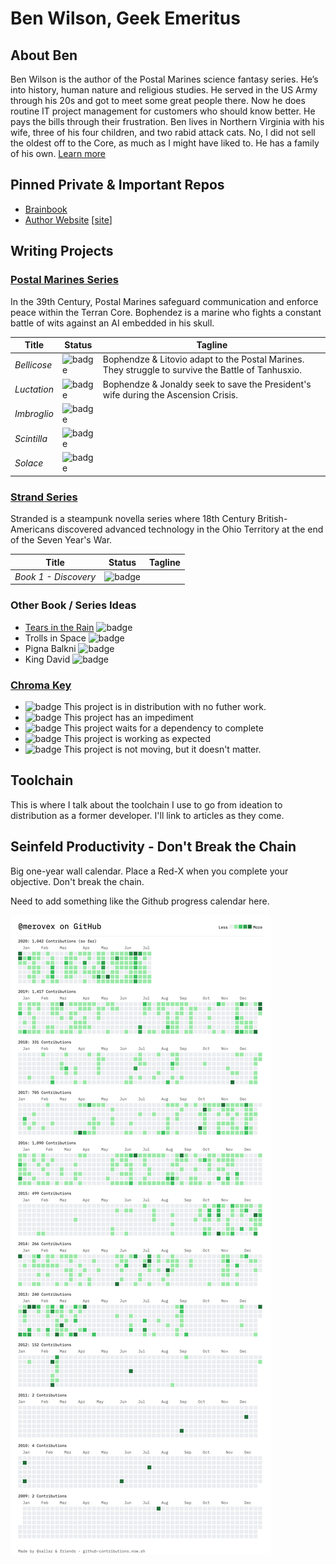 # Ben Wilson, Geek Emeritus

## About Ben

Ben Wilson is the author of the Postal Marines science fantasy series. He’s into history, human nature and religious studies. He served in the US Army through his 20s and got to meet some great people there. Now he does routine IT project management for customers who should know better. He pays the bills through their frustration. Ben lives in Northern Virginia with his wife, three of his four children, and two rabid attack cats. No, I did not sell the oldest off to the Core, as much as I might have liked to. He has a family of his own.
[Learn more](https://benwilsonwrites.com/)

## Pinned Private & Important Repos

* [Brainbook](https://github.com/Merovex/brain-book)
* [Author Website](https://github.com/Merovex/merovex.github.io) [[site](https://benwilsonwrites.com/)]

## Writing Projects

### [Postal Marines Series](https://github.com/Merovex/postal-marines-series)

In the 39th Century, Postal Marines safeguard communication and enforce peace within the Terran Core. Bophendez is a marine who fights a constant battle of wits against an AI embedded in his skull.

 <!-- * Write about 100 years from now, when Musk wins. -->

| Title | Status | Tagline |
| - | - | - |
| _Bellicose_ | ![badge](https://img.shields.io/badge/status-v2+β:W4%20Editor-DarkOrange.svg) | Bophendze & Litovio adapt to the Postal Marines. They struggle to survive the Battle of Tanhusxio. |
| _Luctation_ | ![badge](https://img.shields.io/badge/status-v1+α:Working-ForestGreen.svg) | Bophendze & Jonaldy seek to save the President's wife during the Ascension Crisis. |
| _Imbroglio_ | ![badge](https://img.shields.io/badge/status-Planning-RosyBrown.svg) |
| _Scintilla_ | ![badge](https://img.shields.io/badge/status-v2+β:%40Editor-ForestGreen.svg) |
| _Solace_ | ![badge](https://img.shields.io/badge/status-Synopsis-RosyBrown.svg) |

### [Strand Series](https://github.com/Merovex/stranded-series)

Stranded is a steampunk novella series where 18th Century British-Americans discovered advanced technology in the Ohio Territory at the end of the Seven Year's War.

| Title | Status | Tagline |
| - | - | - |
| _Book 1 - Discovery_  |  ![badge](https://img.shields.io/badge/status-v1+α:Hold-RosyBrown.svg) |   |

### Other Book / Series Ideas

* [Tears in the Rain](https://github.com/Merovex/tears) ![badge](https://img.shields.io/badge/status-Planning-RosyBrown.svg)
* Trolls in Space ![badge](https://img.shields.io/badge/status-Concept-RosyBrown.svg)
* Pigna Balkni ![badge](https://img.shields.io/badge/status-Concept-RosyBrown.svg)
* King David   ![badge](https://img.shields.io/badge/status-Concept-RosyBrown.svg)

### [Chroma Key](https://developer.mozilla.org/en-US/docs/Web/CSS/color_value)

* ![badge](https://img.shields.io/badge/status-Done-Blue.svg) This project is in distribution with no futher work.
* ![badge](https://img.shields.io/badge/status-Blocked-Firebrick.svg) This project has an impediment
* ![badge](https://img.shields.io/badge/status-Waiting-DarkOrange.svg) This project waits for a dependency to complete
* ![badge](https://img.shields.io/badge/status-Progressing-ForestGreen.svg) This project is working as expected
* ![badge](https://img.shields.io/badge/status-Pending-RosyBrown.svg) This project is not moving, but it doesn't matter.

## Toolchain

This is where I talk about the toolchain I use to go from ideation to distribution as a former developer. I'll link to articles as they come.

## Seinfeld Productivity - Don't Break the Chain

Big one-year wall calendar. Place a Red-X when you complete your objective. Don't break the chain.

Need to add something like the Github progress calendar here.

![Ben's Contributions](https://github.com/Merovex/Merovex/blob/master/contributions.png)

<!--
**Merovex/Merovex** is a ✨ _special_ ✨ repository because its `README.md` (this file) appears on your GitHub profile.

Here are some ideas to get you started:

- 🔭 I’m currently working on ...
- 🌱 I’m currently learning ...
- 👯 I’m looking to collaborate on ...
- 🤔 I’m looking for help with ...
- 💬 Ask me about ...
- 📫 How to reach me: ...
- 😄 Pronouns: ...
- ⚡ Fun fact: ...
-->
